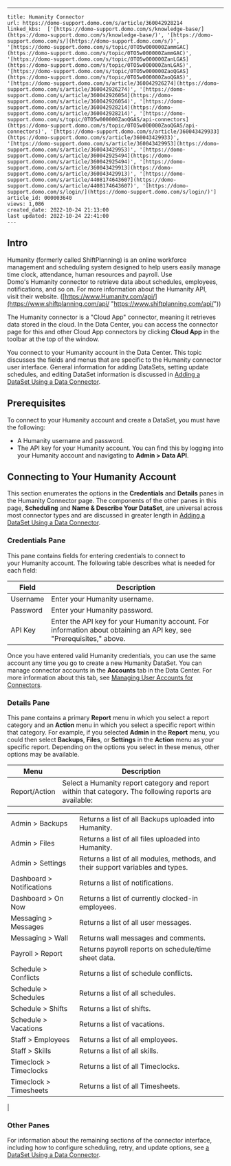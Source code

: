 ---
    title: Humanity Connector
    url: https://domo-support.domo.com/s/article/360042928214
    linked_kbs:  ['[https://domo-support.domo.com/s/knowledge-base/](https://domo-support.domo.com/s/knowledge-base/)', '[https://domo-support.domo.com/s/](https://domo-support.domo.com/s/)', '[https://domo-support.domo.com/s/topic/0TO5w000000ZammGAC](https://domo-support.domo.com/s/topic/0TO5w000000ZammGAC)', '[https://domo-support.domo.com/s/topic/0TO5w000000ZanLGAS](https://domo-support.domo.com/s/topic/0TO5w000000ZanLGAS)', '[https://domo-support.domo.com/s/topic/0TO5w000000ZaoQGAS](https://domo-support.domo.com/s/topic/0TO5w000000ZaoQGAS)', '[https://domo-support.domo.com/s/article/360042926274](https://domo-support.domo.com/s/article/360042926274)', '[https://domo-support.domo.com/s/article/360042926054](https://domo-support.domo.com/s/article/360042926054)', '[https://domo-support.domo.com/s/article/360042928214](https://domo-support.domo.com/s/article/360042928214)', '[https://domo-support.domo.com/s/topic/0TO5w000000ZaoQGAS/api-connectors](https://domo-support.domo.com/s/topic/0TO5w000000ZaoQGAS/api-connectors)', '[https://domo-support.domo.com/s/article/360043429933](https://domo-support.domo.com/s/article/360043429933)', '[https://domo-support.domo.com/s/article/360043429953](https://domo-support.domo.com/s/article/360043429953)', '[https://domo-support.domo.com/s/article/360042925494](https://domo-support.domo.com/s/article/360042925494)', '[https://domo-support.domo.com/s/article/360043429913](https://domo-support.domo.com/s/article/360043429913)', '[https://domo-support.domo.com/s/article/4408174643607](https://domo-support.domo.com/s/article/4408174643607)', '[https://domo-support.domo.com/s/login/](https://domo-support.domo.com/s/login/)']
    article_id: 000003640
    views: 1,086
    created_date: 2022-10-24 21:13:00
    last updated: 2022-10-24 22:41:00
    ---



Intro
-----


Humanity (formerly called ShiftPlanning) is an online workforce management and scheduling system designed to help users easily manage time clock, attendance, human resources and payroll. Use Domo's Humanity connector to retrieve data about schedules, employees, notifications, and so on. For more information about the Humanity API, visit their website. ([https://www.Humanity.com/api/](https://www.shiftplanning.com/api/ "https://www.shiftplanning.com/api/"))


The Humanity connector is a "Cloud App" connector, meaning it retrieves data stored in the cloud. In the Data Center, you can access the connector page for this and other Cloud App connectors by clicking **Cloud App** in the toolbar at the top of the window.   


You connect to your Humanity account in the Data Center. This topic discusses the fields and menus that are specific to the Humanity connector user interface. General information for adding DataSets, setting update schedules, and editing DataSet information is discussed in [Adding a DataSet Using a Data Connector](/s/article/360042926274 "Adding a DataSet Using a Data Connector").


Prerequisites
-------------


To connect to your Humanity account and create a DataSet, you must have the following: 


* A Humanity username and password.
* The API key for your Humanity account. You can find this by logging into your Humanity account and navigating to **Admin > Data API**.


Connecting to Your Humanity Account
-----------------------------------


This section enumerates the options in the **Credentials** and **Details** panes in the Humanity Connector page. The components of the other panes in this page, **Scheduling** and **Name & Describe Your DataSet**, are universal across most connector types and are discussed in greater length in [Adding a DataSet Using a Data Connector](/s/article/360042926274 "Adding a DataSet Using a Data Connector").


### Credentials Pane


This pane contains fields for entering credentials to connect to your Humanity account. The following table describes what is needed for each field:  




| Field | Description |
| --- | --- |
| Username | Enter your Humanity username.  |
| Password  | Enter your Humanity password.  |
| API Key | Enter the API key for your Humanity account. For information about obtaining an API key, see "Prerequisites," above. |


Once you have entered valid Humanity credentials, you can use the same account any time you go to create a new Humanity DataSet. You can manage connector accounts in the **Accounts** tab in the Data Center. For more information about this tab, see [Managing User Accounts for Connectors](/s/article/360042926054 "Managing User Accounts for Connectors").


### Details Pane


This pane contains a primary **Report** menu in which you select a report category and an **Action** menu in which you select a specific report within that category. For example, if you selected **Admin** in the **Report** menu, you could then select **Backups**, **Files**, or **Settings** in the **Action** menu as your specific report. Depending on the options you select in these menus, other options may be available.




| Menu | Description |
| --- | --- |
| Report/Action | Select a Humanity report category and report within that category. The following reports are available:

|  |  |
| --- | --- |
| Admin > Backups | Returns a list of all Backups uploaded into Humanity. |
| Admin > Files | Returns a list of all files uploaded into Humanity. |
| Admin > Settings | Returns a list of all modules, methods, and their support variables and types. |
| Dashboard > Notifications | Returns a list of notifications. |
| Dashboard > On Now | Returns a list of currently clocked-in employees. |
| Messaging > Messages | Returns a list of all user messages. |
| Messaging > Wall | Returns wall messages and comments. |
| Payroll > Report | Returns payroll reports on schedule/time sheet data. |
| Schedule > Conflicts | Returns a list of schedule conflicts. |
| Schedule > Schedules | Returns a list of all schedules. |
| Schedule > Shifts | Returns a list of shifts. |
| Schedule > Vacations | Returns a list of vacations.  |
| Staff > Employees | Returns a list of all employees. |
| Staff > Skills | Returns a list of all skills. |
| Timeclock > Timeclocks | Returns a list of all Timeclocks.  |
| Timeclock > Timesheets | Returns a list of all Timesheets. |

 |


### Other Panes


For information about the remaining sections of the connector interface, including how to configure scheduling, retry, and update options, see [a DataSet Using a Data Connector](/s/article/360042926274 "Adding a DataSet Using a Data Connector").


 

